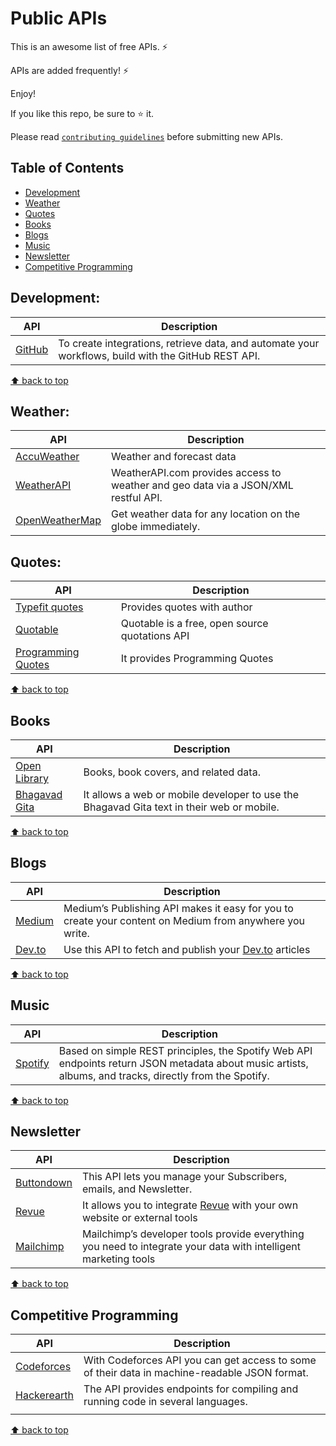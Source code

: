 # Public APIs

This is an awesome list of free APIs. ⚡

APIs are added frequently! ⚡

Enjoy!

If you like this repo, be sure to ⭐ it.

Please read [`contributing guidelines`](./CONTRIBUTING.md) before submitting new APIs.

## Table of Contents

- [Development](#development)
- [Weather](#weather)
- [Quotes](#quotes)
- [Books](#books)
- [Blogs](#blogs)
- [Music](#music)
- [Newsletter](#newsletter)
- [Competitive Programming](#competitive-programming)

## Development:

| API                                       | Description                                                                                         |
| ----------------------------------------- | --------------------------------------------------------------------------------------------------- |
| [GitHub](https://docs.github.com/en/rest) | To create integrations, retrieve data, and automate your workflows, build with the GitHub REST API. |

[⬆ back to top](#table-of-contents)

## Weather:

| API                                                   | Description                                                                        |
| ----------------------------------------------------- | ---------------------------------------------------------------------------------- |
| [AccuWeather](https://developer.accuweather.com/apis) | Weather and forecast data                                                          |
| [WeatherAPI](https://www.weatherapi.com/)             | WeatherAPI.com provides access to weather and geo data via a JSON/XML restful API. |
| [OpenWeatherMap](https://openweathermap.org/api)      | Get weather data for any location on the globe immediately.                        |

## Quotes:

| API                                                                 | Description                                    |
| ------------------------------------------------------------------- | ---------------------------------------------- |
| [Typefit quotes](https://type.fit/api/quotes)                       | Provides quotes with author                    |
| [Quotable](https://github.com/lukePeavey/quotable)                  | Quotable is a free, open source quotations API |
| [Programming Quotes](https://programming-quotes-api.herokuapp.com/) | It provides Programming Quotes                 |

[⬆ back to top](#table-of-contents)

## Books

| API                                                    | Description                                                                               |
| ------------------------------------------------------ | ----------------------------------------------------------------------------------------- |
| [Open Library](https://openlibrary.org/developers/api) | Books, book covers, and related data.                                                     |
| [Bhagavad Gita](https://bhagavadgita.io/api/)          | It allows a web or mobile developer to use the Bhagavad Gita text in their web or mobile. |

[⬆ back to top](#table-of-contents)

## Blogs

| API                                                 | Description                                                                                             |
| --------------------------------------------------- | ------------------------------------------------------------------------------------------------------- |
| [Medium](https://github.com/Medium/medium-api-docs) | Medium’s Publishing API makes it easy for you to create your content on Medium from anywhere you write. |
| [Dev.to](https://developers.forem.com/api)          | Use this API to fetch and publish your [Dev.to](https://dev.to) articles                                |

[⬆ back to top](#table-of-contents)

## Music

| API                                                     | Description                                                                                                                                             |
| ------------------------------------------------------- | ------------------------------------------------------------------------------------------------------------------------------------------------------- |
| [Spotify](https://developer.spotify.com/documentation/) | Based on simple REST principles, the Spotify Web API endpoints return JSON metadata about music artists, albums, and tracks, directly from the Spotify. |

[⬆ back to top](#table-of-contents)

## Newsletter

| API                                                  | Description                                                                                                     |
| ---------------------------------------------------- | --------------------------------------------------------------------------------------------------------------- |
| [Buttondown](https://api.buttondown.email/v1/schema) | This API lets you manage your Subscribers, emails, and Newsletter.                                              |
| [Revue](https://www.getrevue.co/api)                 | It allows you to integrate [Revue](https://www.getrevue.co/) with your own website or external tools            |
| [Mailchimp](https://mailchimp.com/developer/)        | Mailchimp’s developer tools provide everything you need to integrate your data with intelligent marketing tools |

[⬆ back to top](#table-of-contents)

## Competitive Programming

| API                                                                 | Description                                                                                   |
| ------------------------------------------------------------------- | --------------------------------------------------------------------------------------------- |
| [Codeforces](https://codeforces.com/apiHelp)                        | With Codeforces API you can get access to some of their data in machine-readable JSON format. |
| [Hackerearth](https://www.hackerearth.com/docs/wiki/developers/v4/) | The API provides endpoints for compiling and running code in several languages.                |
|                                                                     |                                                                                               |

[⬆ back to top](#table-of-contents)
